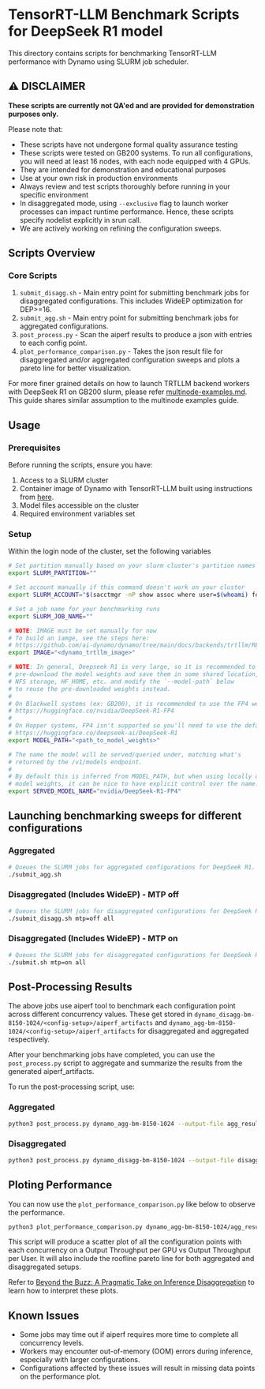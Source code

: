 <!--
SPDX-FileCopyrightText: Copyright (c) 2025 NVIDIA CORPORATION & AFFILIATES. All rights reserved.
SPDX-License-Identifier: Apache-2.0

Licensed under the Apache License, Version 2.0 (the "License");
you may not use this file except in compliance with the License.
You may obtain a copy of the License at

http://www.apache.org/licenses/LICENSE-2.0

Unless required by applicable law or agreed to in writing, software
distributed under the License is distributed on an "AS IS" BASIS,
WITHOUT WARRANTIES OR CONDITIONS OF ANY KIND, either express or implied.
See the License for the specific language governing permissions and
limitations under the License.
-->

# TensorRT-LLM Benchmark Scripts for DeepSeek R1 model

This directory contains scripts for benchmarking TensorRT-LLM performance with Dynamo using SLURM job scheduler.

## ⚠️ DISCLAIMER
**These scripts are currently not QA'ed and are provided for demonstration purposes only.**

Please note that:

- These scripts have not undergone formal quality assurance testing
- These scripts were tested on GB200 systems. To run all configurations, you will need at least 16 nodes, with each node equipped with 4 GPUs.
- They are intended for demonstration and educational purposes
- Use at your own risk in production environments
- Always review and test scripts thoroughly before running in your specific environment
- In disaggregated mode, using `--exclusive` flag to launch worker processes can impact runtime performance. Hence, these scripts specify nodelist explicitly in srun call.
- We are actively working on refining the configuration sweeps.

## Scripts Overview

### Core Scripts

1. `submit_disagg.sh` - Main entry point for submitting benchmark jobs for disaggregated configurations. This includes WideEP optimization for DEP>=16.
2. `submit_agg.sh` - Main entry point for submitting benchmark jobs for aggregated configurations.
3. `post_process.py` - Scan the aiperf results to produce a json with entries to each config point.
4. `plot_performance_comparison.py` - Takes the json result file for disaggregated and/or aggregated configuration sweeps and plots a pareto line for better visualization.

For more finer grained details on how to launch TRTLLM backend workers with DeepSeek R1 on GB200 slurm, please refer [multinode-examples.md](../../../../docs/backends/trtllm/multinode/multinode-examples.md). This guide shares similar assumption to the multinode examples guide.

## Usage

### Prerequisites

Before running the scripts, ensure you have:
1. Access to a SLURM cluster
2. Container image of Dynamo with TensorRT-LLM built using instructions from [here](https://github.com/ai-dynamo/dynamo/tree/main/docs/backends/trtllm/README.md#build-container).
3. Model files accessible on the cluster
4. Required environment variables set

### Setup

Within the login node of the cluster, set the following variables

```bash
# Set partition manually based on your slurm cluster's partition names
export SLURM_PARTITION=""

# Set account manually if this command doesn't work on your cluster
export SLURM_ACCOUNT="$(sacctmgr -nP show assoc where user=$(whoami) format=account)"

# Set a job name for your benchmarking runs
export SLURM_JOB_NAME=""

# NOTE: IMAGE must be set manually for now
# To build an iamge, see the steps here:
# https://github.com/ai-dynamo/dynamo/tree/main/docs/backends/trtllm/README.md#build-container
export IMAGE="<dynamo_trtllm_image>"

# NOTE: In general, Deepseek R1 is very large, so it is recommended to
# pre-download the model weights and save them in some shared location,
# NFS storage, HF_HOME, etc. and modify the `--model-path` below
# to reuse the pre-downloaded weights instead.
#
# On Blackwell systems (ex: GB200), it is recommended to use the FP4 weights:
# https://huggingface.co/nvidia/DeepSeek-R1-FP4
#
# On Hopper systems, FP4 isn't supported so you'll need to use the default weights:
# https://huggingface.co/deepseek-ai/DeepSeek-R1
export MODEL_PATH="<path_to_model_weights>"

# The name the model will be served/queried under, matching what's
# returned by the /v1/models endpoint.
#
# By default this is inferred from MODEL_PATH, but when using locally downloaded
# model weights, it can be nice to have explicit control over the name.
export SERVED_MODEL_NAME="nvidia/DeepSeek-R1-FP4"
```

## Launching benchmarking sweeps for different configurations

### Aggregated

```bash
# Queues the SLURM jobs for aggregated configurations for DeepSeek R1.
./submit_agg.sh
```

### Disaggregated (Includes WideEP) - MTP off

```bash
# Queues the SLURM jobs for disaggregated configurations for DeepSeek R1 without MTP
./submit_disagg.sh mtp=off all
```

### Disaggregated (Includes WideEP) - MTP on

```bash
# Queues the SLURM jobs for disaggregated configurations for DeepSeek R1 with MTP
./submit.sh mtp=on all
```

## Post-Processing Results

The above jobs use aiperf tool to benchmark each configuration point across different concurrency values. These get stored in `dynamo_disagg-bm-8150-1024/<config-setup>/aiperf_artifacts` and `dynamo_agg-bm-8150-1024/<config-setup>/aiperf_artifacts` for disaggregated and aggregated respectively.

After your benchmarking jobs have completed, you can use the `post_process.py` script to aggregate and summarize the results from the generated aiperf_artifacts.

To run the post-processing script, use:

### Aggregated

```bash
python3 post_process.py dynamo_agg-bm-8150-1024 --output-file agg_result.json
```

### Disaggregated

```bash
python3 post_process.py dynamo_disagg-bm-8150-1024 --output-file disagg_result.json
```

## Ploting Performance

You can now use the `plot_performance_comparison.py` like below to observe the performance.

```bash
python3 plot_performance_comparison.py dynamo_agg-bm-8150-1024/agg_result.json dynamo_disagg-bm-8150-1024/disagg_result.json -o performance_plot.png
```

This script will produce a scatter plot of all the configuration points with each concurrency on a Output Throughput per GPU vs Output Throughput per User. It will also include the roofline pareto line for both aggregated and disaggregated setups.

Refer to [Beyond the Buzz: A Pragmatic Take on Inference Disaggregation](https://arxiv.org/html/2506.05508v1) to learn how to interpret these plots.

## Known Issues

- Some jobs may time out if aiperf requires more time to complete all concurrency levels.
- Workers may encounter out-of-memory (OOM) errors during inference, especially with larger configurations.
- Configurations affected by these issues will result in missing data points on the performance plot.
